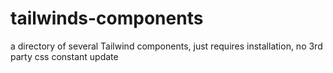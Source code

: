 # tailwinds-components

a directory of several Tailwind components, just requires installation, no 3rd party css
constant update


